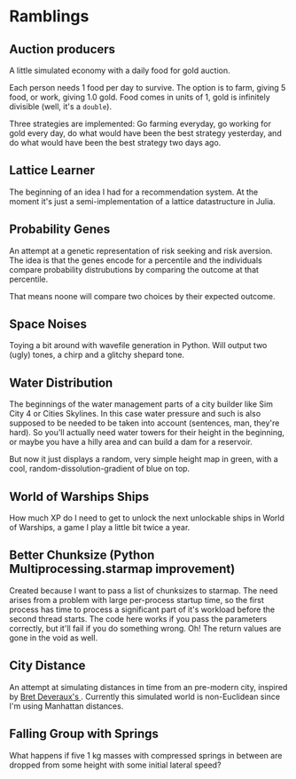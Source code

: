 # Ramblings

## Auction producers

A little simulated economy with a daily food for gold auction.

Each person needs 1 food per day to survive. The option is to farm, giving 5 food, or work, giving 1.0 gold. Food comes in units of 1, gold is infinitely divisible (well, it's a `double`).

Three strategies are implemented: Go farming everyday, go working for gold every day, do what would have been the best strategy yesterday, and do what would have been the best strategy two days ago.

## Lattice Learner

The beginning of an idea I had for a recommendation system. At the moment it's just a semi-implementation of a lattice datastructure in Julia.

## Probability Genes

An attempt at a genetic representation of risk seeking and risk aversion. The idea is that the genes encode for a percentile and the individuals compare probability distrubutions by comparing the outcome at that percentile.

That means noone will compare two choices by their expected outcome.

## Space Noises

Toying a bit around with wavefile generation in Python. Will output two (ugly) tones, a chirp and a glitchy shepard tone.

## Water Distribution

The beginnings of the water management parts of a city builder like Sim City 4 or Cities Skylines. In this case water pressure and such is also supposed to be needed to be taken into account (sentences, man, they're hard). So you'll actually need water towers for their height in the beginning, or maybe you have a hilly area and can build a dam for a reservoir.

But now it just displays a random, very simple height map in green, with a cool, random-dissolution-gradient of blue on top.

## World of Warships Ships

How much XP do I need to get to unlock the next unlockable ships in World of Warships, a game I play a little bit twice a year.

## Better Chunksize (Python Multiprocessing.starmap improvement)

Created because I want to pass a list of chunksizes to starmap. The need arises from a problem with large per-process startup time, so the first process has time to process a significant part of it's workload before the second thread starts. The code here works if you pass the parameters correctly, but it'll fail if you do something wrong. Oh! The return values are gone in the void as well.

## City Distance

An attempt at simulating distances in time from an pre-modern city, inspired by [Bret Deveraux's ](https://acoup.blog/2019/07/19/the-lonely-city-part-ii-real-cities-have-curves/). Currently this simulated world is non-Euclidean since I'm using Manhattan distances.

## Falling Group with Springs

What happens if five 1 kg masses with compressed springs in between are dropped from some height with some initial lateral speed? 
